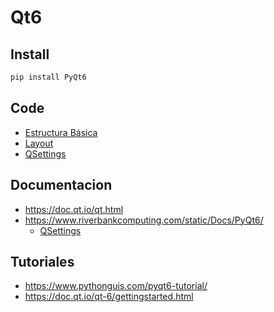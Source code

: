 # Qt6

## Install
```bash
pip install PyQt6
```

## Code
- [Estructura Básica](basico.py)
- [Layout](layout.py)
- [QSettings](qsettings.py)

## Documentacion
- https://doc.qt.io/qt.html
- https://www.riverbankcomputing.com/static/Docs/PyQt6/
    - [QSettings](https://www.riverbankcomputing.com/static/Docs/PyQt6/api/qtcore/qsettings.html) 


## Tutoriales
- https://www.pythonguis.com/pyqt6-tutorial/
- https://doc.qt.io/qt-6/gettingstarted.html

